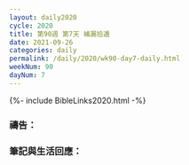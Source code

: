 ```yaml
---
layout: daily2020
cycle: 2020
title: 第90週 第7天 補漏拾遺
date: 2021-09-26
categories: daily
permalink: /daily/2020/wk90-day7-daily.html
weekNum: 90
dayNum: 7
---
```


{%- include BibleLinks2020.html -%}

### 禱告：

### 筆記與生活回應：
